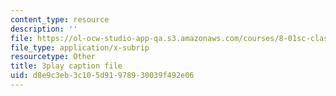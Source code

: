```yaml
---
content_type: resource
description: ''
file: https://ol-ocw-studio-app-qa.s3.amazonaws.com/courses/8-01sc-classical-mechanics-fall-2016/d8e9c3eb3c105d91978930039f492e06_jOPA3XY-V3U.vtt
file_type: application/x-subrip
resourcetype: Other
title: 3play caption file
uid: d8e9c3eb-3c10-5d91-9789-30039f492e06
---
```

